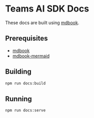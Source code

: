 # Teams AI SDK Docs

These docs are built using [mdbook](https://github.com/rust-lang/mdBook).

## Prerequisites

- [mdbook](https://github.com/rust-lang/mdBook)
- [mdbook-mermaid](https://github.com/badboy/mdbook-mermaid)

## Building

```bash
npm run docs:build
```

## Running

```bash
npm run docs:serve
```
